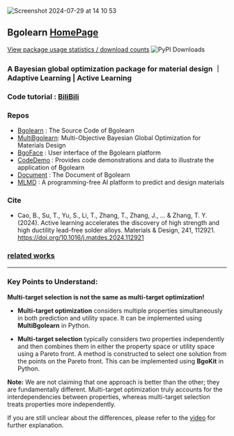 
![Screenshot 2024-07-29 at 14 10 53](https://github.com/user-attachments/assets/2d732df4-34ce-4603-92e9-029a07b3d2df)



## Bgolearn [HomePage](http://bgolearn.caobin.asia/) 

[View package usage statistics / download counts](https://www.pepy.tech/projects/Bgolearn)
 ![PyPI Downloads](https://static.pepy.tech/badge/bgolearn)
### A Bayesian global optimization package for material design ｜ Adaptive Learning | Active Learning

### Code tutorial : [BiliBili](https://www.bilibili.com/video/BV1LTtLeaEZp/?spm_id_from=333.337.search-card.all.click)

### Repos
+ [Bgolearn](https://github.com/Bin-Cao/Bgolearn) : The Source Code of Bgolearn
+ [MultiBgolearn](https://github.com/Bin-Cao/MultiBgolearn): Multi-Objective Bayesian Global Optimization for Materials Design
+ [BgoFace](https://github.com/Bgolearn/BgoFace) : User interface of the Bgolearn platform
+ [CodeDemo](https://github.com/Bgolearn/CodeDemo) : Provides code demonstrations and data to illustrate the application of Bgolearn
+ [Document](https://bgolearn.netlify.app/) : The Document of Bgolearn
+ [MLMD](https://github.com/Jiaxuan-Ma/MLMD) : A programming-free AI platform to predict and design materials

### Cite
+ Cao, B., Su, T., Yu, S., Li, T., Zhang, T., Zhang, J., ... & Zhang, T. Y. (2024). Active learning accelerates the discovery of high strength and high ductility lead-free solder alloys. Materials & Design, 241, 112921. https://doi.org/10.1016/j.matdes.2024.112921


### [related  works](https://scholar.google.com/scholar?hl=zh-CN&as_sdt=0%2C5&q=bgolearn&btnG=)



---

### Key Points to Understand:

**Multi-target selection is not the same as multi-target optimization!**

- **Multi-target optimization** considers multiple properties simultaneously in both prediction and utility space. It can be implemented using **MultiBgolearn** in Python.
  
- **Multi-target selection** typically considers two properties independently and then combines them in either the property space or utility space using a Pareto front. A method is constructed to select one solution from the points on the Pareto front. This can be implemented using **BgoKit** in Python.


**Note:** We are not claiming that one approach is better than the other; they are fundamentally different. Multi-target optimization truly accounts for the interdependencies between properties, whereas multi-target selection treats properties more independently.





If you are still unclear about the differences, please refer to the [video](https://m.bilibili.com/video/BV1LTtLeaEZp?buvid=Y345CE3557236F9745C19B291052E1114B47&is_story_h5=false&mid=cKE7LXHZdUdBetZbd%2FNVln8FTQ%2FSZMtL1rElX6M3iMo%3D&plat_id=240&share_from=ugc&share_medium=iphone&share_plat=ios&share_source=WEIXIN&share_tag=s_i&timestamp=1726650391&unique_k=fyJEJqG&up_id=3546615870654962) for further explanation.
